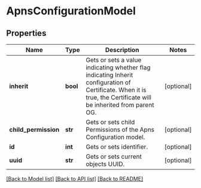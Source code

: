 # ApnsConfigurationModel

## Properties
Name | Type | Description | Notes
------------ | ------------- | ------------- | -------------
**inherit** | **bool** | Gets or sets a value indicating whether flag indicating Inherit configuration of Certificate. When it is true, the Certificate will be inherited from parent OG. | [optional] 
**child_permission** | **str** | Gets or sets child Permissions of the Apns Configuration model. | [optional] 
**id** | **int** | Gets or sets identifier. | [optional] 
**uuid** | **str** | Gets or sets current objects UUID. | [optional] 

[[Back to Model list]](../README.md#documentation-for-models) [[Back to API list]](../README.md#documentation-for-api-endpoints) [[Back to README]](../README.md)


